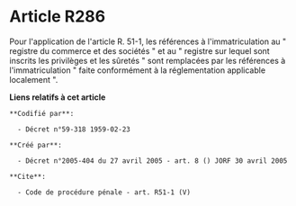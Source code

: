 # Article R286

Pour l'application de l'article R. 51-1, les références à l'immatriculation au " registre du commerce et des sociétés " et au
" registre sur lequel sont inscrits les privilèges et les sûretés " sont remplacées par les références à l'immatriculation "
faite conformément à la réglementation applicable localement ".

**Liens relatifs à cet article**

	**Codifié par**:

	  - Décret n°59-318 1959-02-23

	**Créé par**:

	  - Décret n°2005-404 du 27 avril 2005 - art. 8 () JORF 30 avril 2005

	**Cite**:

	  - Code de procédure pénale - art. R51-1 (V)
